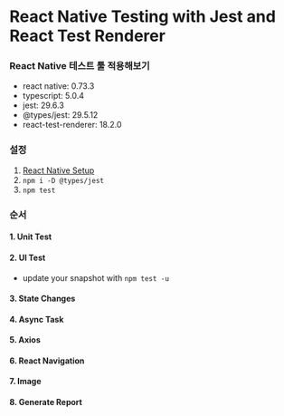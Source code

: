 # React Native Testing with Jest and React Test Renderer

### React Native 테스트 툴 적용해보기

- react native: 0.73.3
- typescript: 5.0.4
- jest: 29.6.3
- @types/jest: 29.5.12
- react-test-renderer: 18.2.0

### 설정

1. [React Native Setup](https://reactnative.dev/docs/environment-setup)
2. `npm i -D @types/jest`
3.    `npm test`

### 순서
#### 1. Unit Test
#### 2. UI Test
- update your snapshot with `npm test -u`
#### 3. State Changes
#### 4. Async Task
#### 5. Axios
#### 6. React Navigation
#### 7. Image
#### 8. Generate Report
